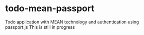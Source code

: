 # todo-mean-passport
Todo application with MEAN technology and authentication using passport.js
This is still in progress

